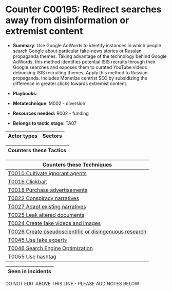 # Counter C00195: Redirect searches away from disinformation or extremist content 

* **Summary**: Use Google AdWords to identify instances in which people search Google about particular fake-news stories or Russian propaganda themes. Taking advantage of the technology behind Google AdWords, this method identifies potential ISIS recruits through their Google searches and exposes them to curated YouTube videos debunking ISIS recruiting themes. Apply this method to Russian propaganda. Includes Monetize centrist SEO by subsidizing the difference in greater clicks towards extremist content. 

* **Playbooks**: 

* **Metatechnique**: M002 - diversion

* **Resources needed:** R002 - funding

* **Belongs to tactic stage**: TA07


| Actor types | Sectors |
| ----------- | ------- |



| Counters these Tactics |
| ---------------------- |



| Counters these Techniques |
| ------------------------- |
| [T0010 Cultivate ignorant agents](../generated_pages/techniques/T0010.md) |
| [T0016 Clickbait](../generated_pages/techniques/T0016.md) |
| [T0018 Purchase advertisements](../generated_pages/techniques/T0018.md) |
| [T0022 Conspiracy narratives](../generated_pages/techniques/T0022.md) |
| [T0027 Adapt existing narratives](../generated_pages/techniques/T0027.md) |
| [T0025 Leak altered documents](../generated_pages/techniques/T0025.md) |
| [T0024 Create fake videos and images](../generated_pages/techniques/T0024.md) |
| [T0026 Create pseudoscientific or disingenuous research](../generated_pages/techniques/T0026.md) |
| [T0045 Use fake experts](../generated_pages/techniques/T0045.md) |
| [T0046 Search Engine Optimization](../generated_pages/techniques/T0046.md) |
| [T0055 Use hashtag](../generated_pages/techniques/T0055.md) |



| Seen in incidents |
| ----------------- |


DO NOT EDIT ABOVE THIS LINE - PLEASE ADD NOTES BELOW